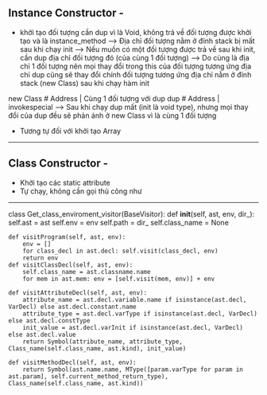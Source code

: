 ## Instance Constructor - <init>
- <init> khởi tạo đối tượng cần dup vì <init> là Void, không trả về đối tượng được khởi tạo và là instance_method
--> Địa chỉ đối tượng nằm ở đỉnh stack bị mất sau khi chạy init 
--> Nếu muốn có một đối tượng được trả về sau khi init, cần dup địa chỉ đối tượng đó (của cùng 1 đối tượng)
--> Do cùng là địa chỉ 1 đối tượng nên mọi thay đổi trong this của đối tượng tương ứng địa chỉ dup cũng sẽ thay đổi  chính đối tượng tương ứng địa chỉ nằm ở đỉnh stack (new Class) sau khi chạy hàm init

new Class   # Address   |   Cùng 1 đối tượng với dup
dup         # Address   |
invokespecial <init>
--> Sau khi chạy dup mất (init là void type), nhưng mọi thay đổi của dup đều sẽ phản ánh ở new Class vì là cùng 1 đối tượng

- Tương tự đối với khởi tạo Array 
----------------------------------------------------------------------------------------------------------------------------
## Class Constructor - <clinit>
- Khởi tạo các static attribute
- Tự chạy, không cần gọi thủ công như <init>
----------------------------------------------------------------------------------------------------------------------------

class Get_class_enviroment_visitor(BaseVisitor):
    def __init__(self, ast, env, dir_):
        self.ast = ast
        self.env = env
        self.path = dir_
        self.class_name = None
    
    def visitProgram(self, ast, env):
        env = []
        for class_decl in ast.decl: self.visit(class_decl, env)
        return env
    def visitClassDecl(self, ast, env):
        self.class_name = ast.classname.name
        for mem in ast.mem: env = [self.visit(mem, env)] + env
    
    def visitAttributeDecl(self, ast, env):
        attribute_name = ast.decl.variable.name if isinstance(ast.decl, VarDecl) else ast.decl.constant.name
        attribute_type = ast.decl.varType if isinstance(ast.decl, VarDecl) else ast.decl.constType
        init_value = ast.decl.varInit if isinstance(ast.decl, VarDecl) else ast.decl.value
        return Symbol(attribute_name, attribute_type, Class_name(self.class_name, ast.kind), init_value)
    
    def visitMethodDecl(self, ast, env):
        return Symbol(ast.name.name, MType([param.varType for param in ast.param], self.current_method_return_type), Class_name(self.class_name, ast.kind))
